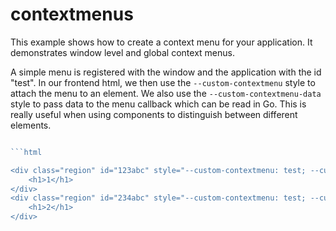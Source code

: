 # contextmenus

This example shows how to create a context menu for your application.
It demonstrates window level and global context menus.

A simple menu is registered with the window and the application with the id "test".
In our frontend html, we then use the `--custom-contextmenu` style to attach the menu to an element.
We also use the `--custom-contextmenu-data` style to pass data to the menu callback which can be read in Go.
This is really useful when using components to distinguish between different elements.

```go

```html

<div class="region" id="123abc" style="--custom-contextmenu: test; --custom-contextmenu-data: 1">
    <h1>1</h1>
</div>
<div class="region" id="234abc" style="--custom-contextmenu: test; --custom-contextmenu-data: 2">
    <h1>2</h1>
</div>
```



